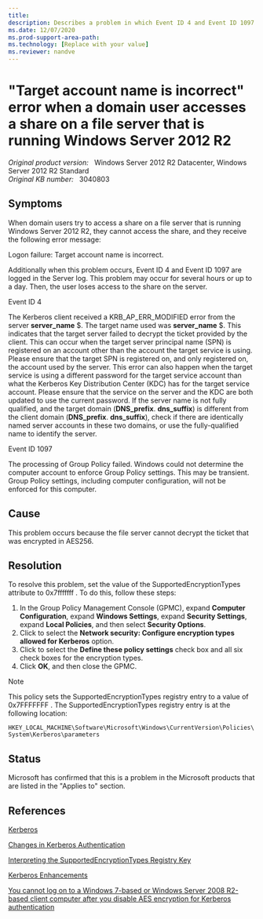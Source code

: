 ```yaml
---
title: 
description: Describes a problem in which Event ID 4 and Event ID 1097 are logged in the Server log. Provides a Resolution.
ms.date: 12/07/2020
ms.prod-support-area-path: 
ms.technology: [Replace with your value]
ms.reviewer: nandve
---
```

# "Target account name is incorrect" error when a domain user accesses a share on a file server that is running Windows Server 2012 R2

_Original product version:_ &nbsp; Windows Server 2012 R2 Datacenter, Windows Server 2012 R2 Standard  
_Original KB number:_ &nbsp; 3040803

## Symptoms

When domain users try to access a share on a file server that is running Windows Server 2012 R2, they cannot access the share, and they receive the following error message:

Logon failure: Target account name is incorrect.

Additionally when this problem occurs, Event ID 4 and Event ID 1097 are logged in the Server log. This problem may occur for several hours or up to a day. Then, the user loses access to the share on the server.

Event ID 4 

The Kerberos client received a KRB_AP_ERR_MODIFIED error from the server **server_name** $. The target name used was **server_name** $. This indicates that the target server failed to decrypt the ticket provided by the client. This can occur when the target server principal name (SPN) is registered on an account other than the account the target service is using. Please ensure that the target SPN is registered on, and only registered on, the account used by the server. This error can also happen when the target service is using a different password for the target service account than what the Kerberos Key Distribution Center (KDC) has for the target service account. Please ensure that the service on the server and the KDC are both updated to use the current password. If the server name is not fully qualified, and the target domain (**DNS_prefix**. **dns_suffix**) is different from the client domain (**DNS_prefix**. **dns_suffix**), check if there are identically named server accounts in these two domains, or use the fully-qualified name to identify the server.

Event ID 1097 

The processing of Group Policy failed. Windows could not determine the computer account to enforce Group Policy settings. This may be transient. Group Policy settings, including computer configuration, will not be enforced for this computer.

## Cause

This problem occurs because the file server cannot decrypt the ticket that was encrypted in AES256.

## Resolution

To resolve this problem, set the value of the SupportedEncryptionTypes attribute to 0x7fffffff . To do this, follow these steps:
1. In the Group Policy Management Console (GPMC), expand **Computer Configuration**, expand **Windows Settings**, expand **Security Settings**, expand **Local Policies**, and then select **Security Options**.
2. Click to select the **Network security: Configure encryption types allowed for Kerberos** option.
3. Click to select the **Define these policy settings**  check box and all six check boxes for the encryption types.
4. Click **OK**, and then close the GPMC.

> [!NOTE]
>  This policy sets the SupportedEncryptionTypes registry entry to a value of 0x7FFFFFFF . The SupportedEncryptionTypes registry entry is at the following location:

`HKEY_LOCAL_MACHINE\Software\Microsoft\Windows\CurrentVersion\Policies\System\Kerberos\parameters` 

## Status

Microsoft has confirmed that this is a problem in the Microsoft products that are listed in the "Applies to" section.

## References

[Kerberos](https://technet.microsoft.com/library/cc753173%28v=ws.10%29.aspx) 

[Changes in Kerberos Authentication](https://technet.microsoft.com/library/dd560670%28v=ws.10%29.aspx) 

[Interpreting the SupportedEncryptionTypes Registry Key](http://blogs.technet.com/b/petergu/archive/2013/04/15/interpreting-the-supportedencryptiontypes-registry-key.aspx) 

[Kerberos Enhancements](https://technet.microsoft.com/library/cc749438%28v=ws.10%29.aspx) 

[You cannot log on to a Windows 7-based or Windows Server 2008 R2-based client computer after you disable AES encryption for Kerberos authentication](https://support.microsoft.com/help/2768494)
